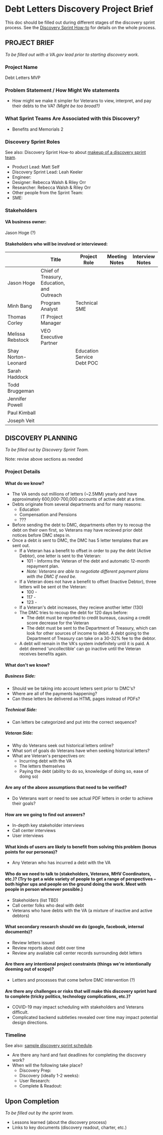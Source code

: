 # Debt Letters Discovery Project Brief

This doc should be filled out during different stages of the discovery sprint process. See the [Discovery Sprint How-to](https://github.com/department-of-veterans-affairs/va.gov-team/blob/master/platform/research/discovery-sprints/how-to-run-discovery-sprint.md) for details on the whole process.

## PROJECT BRIEF
_To be filled out with a VA.gov lead prior to starting discovery work._

### Project Name
Debt Letters MVP

### Problem Statement / How Might We statements
- How might we make it simpler for Veterans to view, interpret, and pay their debts to the VA? _(Might be too broad?)_

### What Sprint Teams Are Associated with this Discovery? 
* Benefits and Memorials 2

### Discovery Sprint Roles
See also: Discovery Sprint How-to about [makeup of a discovery sprint team](https://github.com/department-of-veterans-affairs/va.gov-team/blob/master/platform/research/discovery-sprints/how-to-run-discovery-sprint.md).

* Product Lead: Matt Self 
* Discovery Sprint Lead: Leah Keeler
* Engineer: 
* Designer: Rebecca Walsh & Riley Orr
* Researcher: Rebecca Walsh & Riley Orr
* Other people from the Sprint Team:
* SME: 

### Stakeholders
#### VA business owner: 
Jason Hoge (?)

#### Stakeholders who will be involved or interviewed:
|                     | Title                                      | Project Role               | Meeting Notes | Interview Notes |
|---------------------|--------------------------------------------|----------------------------|---------------|-----------------|
| Jason Hoge          | Chief of Treasury, Education, and Outreach |                            |               |                 |
| Minh Bang           | Program Analyst                            | Technical SME              |               |                 |
| Thomas Corley       | IT Project Manager                         |                            |               |                 |
| Melissa Rebstock    | VEO Executive Partner                      |                            |               |                 |
| Shay Norton-Leonard |                                            | Education Service Debt POC |               |                 |
| Sarah Haddock       |                                            |                            |               |                 |
| Todd Bruggeman      |                                            |                            |               |                 |
| Jennifer Powell     |                                            |                            |               |                 |
| Paul Kimball        |                                            |                            |               |                 |
| Joseph Veit         |                                            |                            |               |                 |
  


## DISCOVERY PLANNING
_To be filled out by Discovery Sprint Team._

Note: revise above sections as needed

### Project Details

#### What do we know?
* The VA sends out millions of letters (~2.5MM) yearly and have approximately 600,000-700,000 accounts of active debt at a time.
* Debts originate from several departments and for many reasons:
  * Education 
  * Compensation and Pensions
  * ???
* Before sending the debt to DMC, departments often try to recoup the debt on their own first, so Veterans may have recieved prior debt notices before DMC steps in.
* Once a debt _is_ sent to DMC, the DMC has 5 letter templates that are sent out.
  * If a Veteran has a benefit to offset in order to pay the debt (Active Debtor), one letter is sent to the Veteran:
    * 101 - Informs the Veteran of the debt and automatic 12-month repayment plan.
    * _Note: Veterans are able to negotiate different payment plans with the DMC if need be._
  * If a Veteran does not have a benefit to offset (Inactive Debtor), three letters will be sent ot the Veteran:
    * 100 - 
    * 117 - 
    * 123 - 
  * If a Veteran's debt increases, they recieve another letter (130)
  * The DMC tries to recoup the debt for 120 days before:
    * The debt must be reported to credit bureaus, causing a credit score decrease for the Veteran
    * The debt must be sent to the Department of Treasury, which can look for other sources of income to debit. A debt going to the Department of Treasury can take on a 30-32% fee to the debtor.
  * A debt will remain in the VA's system indefinitely until it is paid. A debt deemed 'uncollectible' can go inactive until the Veteran receives benefits again.

#### What don't we know?
##### Business Side:
* Should we be taking into account letters sent prior to DMC's?
* Where are all of the payments happening?
* Can these letters be delivered as HTML pages instead of PDFs?

##### Technical Side:
* Can letters be categorized and put into the correct sequence?

##### Veteran Side:
* Why do Veterans seek out historical letters online?
* What sort of goals do Veterans have when seeking historical letters?
* What are Veteran's perspectives on:
  * Incurring debt with the VA
  * The letters themselves
  * Paying the debt (ability to do so, knowledge of doing so, ease of doing so)

#### Are any of the above assumptions that need to be verified?
* Do Veterans want or need to see actual PDF letters in order to achieve their goals?

#### How are we going to find out answers?
* In-depth key stakeholder interviews
* Call center interviews
* User interviews

#### What kinds of users are likely to benefit from solving this problem (bonus points for our personas)?
* Any Veteran who has incurred a debt with the VA

#### Who do we need to talk to (stakeholders, Veterans, MHV Coordinators, etc.)? (Try to get a wide variety of people to get a range of perspectives – both higher ups and people on the ground doing the work. Meet with people in person whenever possible.)
* Stakeholders (list TBD)
* Call center folks who deal with debt
* Veterans who have debts with the VA (a mixture of inactive and active debtors)

#### What secondary research should we do (google, facebook, internal documents)?
* Review letters issued
* Review reports about debt over time
* Review any available call center records surrounding debt letters

#### Are there any intentional project constraints (things we're intentionally deeming out of scope)?
* Letters and processes that come before DMC intervention (?)

#### Are there any challenges or risks that will make this discovery sprint hard to complete (tricky politics, technology complications, etc.)?
* COVID-19 may impact scheduling with stakeholders and Veterans difficult.
* Complicated backend subtleties revealed over time may impact potential design directions.


### Timeline
See also: [sample discovery sprint schedule](https://github.com/department-of-veterans-affairs/va.gov-team/blob/master/platform/research/discovery-sprints/sample-discovery-sprint-schedule.md).

* Are there any hard and fast deadlines for completing the discovery work?
* When will the following take place?
  * Discovery Prep:
  * Discovery (ideally 1-2 weeks):
  * User Research:
  * Complete & Readout:

## Upon Completion
_To be filled out by the sprint team._

* Lessons learned (about the discovery process)
* Links to key documents (discovery readout, charter, etc.)
